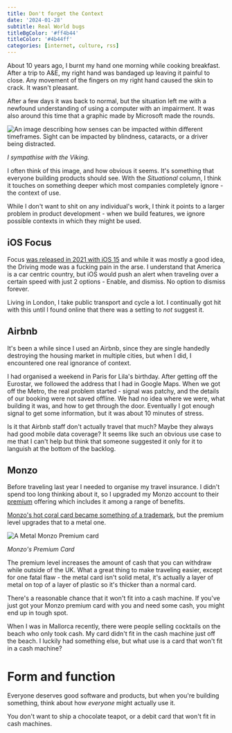 ```yaml
---
title: Don't forget the Context
date: '2024-01-28'
subtitle: Real World bugs
titleBgColor: '#ff4b44'
titleColor: '#4b44ff'
categories: [internet, culture, rss]
---
```


About 10 years ago, I burnt my hand one morning while cooking breakfast. After a trip to A&E, my right hand was bandaged up leaving it painful to close. Any movement of the fingers on my right hand caused the skin to crack. It wasn't pleasant.

After a few days it was back to normal, but the situation left me with a newfound understanding of using a computer with an impairment. It was also around this time that a graphic made by Microsoft made the rounds.

![An image describing how senses can be impacted within different timeframes. Sight can be impacted by blindness, cataracts, or a driver being distracted.](/images/blog/dont-forget-the-context/inclusive_design.jpg)

_I sympathise with the Viking._

I often think of this image, and how obvious it seems. It's something that everyone building products should see. With the _Situational_ column, I think it touches on something deeper which most companies completely ignore - the context of use.

While I don't want to shit on any individual's work, I think it points to a larger problem in product development - when we build features, we ignore possible contexts in which they might be used.

## iOS Focus

Focus [was released in 2021 with iOS 15](https://www.theverge.com/22726456/ios-15-iphone-focus-distractions-how-to) and while it was mostly a good idea, the Driving mode was a fucking pain in the arse. I understand that America is a car centric country, but iOS would push an alert when traveling over a certain speed with just 2 options - Enable, and dismiss. No option to dismiss forever.

Living in London, I take public transport and cycle a lot. I continually got hit with this until I found online that there was a setting to _not_ suggest it.

## Airbnb

It's been a while since I used an Airbnb, since they are single handedly destroying the housing market in multiple cities, but when I did, I encountered one real ignorance of context.

I had organised a weekend in Paris for Lila's birthday. After getting off the Eurostar, we followed the address that I had in Google Maps. When we got off the Metro, the real problem started - signal was patchy, and the details of our booking were not saved offline. We had no idea where we were, what building it was, and how to get through the door. Eventually I got enough signal to get some information, but it was about 10 minutes of stress.

Is it that Airbnb staff don't actually travel that much? Maybe they always had good mobile data coverage? It seems like such an obvious use case to me that I can't help but think that someone suggested it only for it to languish at the bottom of the backlog.

## Monzo

Before traveling last year I needed to organise my travel insurance. I didn't spend too long thinking about it, so I upgraded my Monzo account to their [premium](https://monzo.com/monzo-premium/) offering which includes it among a range of benefits.

[Monzo's hot coral card became something of a trademark](https://www.wired.co.uk/article/monzo-card-design), but the premium level upgrades that to a metal one.

![A Metal Monzo Premium card](/images/blog/dont-forget-the-context/monzo_premium.jpg)

_Monzo's Premium Card_

The premium level increases the amount of cash that you can withdraw while outside of the UK. What a great thing to make traveling easier, except for one fatal flaw - the metal card isn't solid metal, it's actually a layer of metal on top of a layer of plastic so it's thicker than a normal card.

There's a reasonable chance that it won't fit into a cash machine. If you've just got your Monzo premium card with you and need some cash, you might end up in tough spot.

When I was in Mallorca recently, there were people selling cocktails on the beach who only took cash. My card didn't fit in the cash machine just off the beach. I luckily had something else, but what use is a card that won't fit in a cash machine?

# Form and function

Everyone deserves good software and products, but when you're building something, think about how _everyone_ might actually use it.

You don't want to ship a chocolate teapot, or a debit card that won't fit in cash machines.
